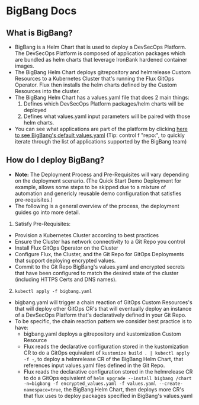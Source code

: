 # BigBang Docs

## What is BigBang?
* BigBang is a Helm Chart that is used to deploy a DevSecOps Platform. The DevSecOps Platform is composed of application packages which are bundled as helm charts that leverage IronBank hardened container images. 
* The BigBang Helm Chart deploys gitrepository and helmrelease Custom Resources to a Kubernetes Cluster that's running the Flux GitOps Operator. Flux then installs the helm charts defined by the Custom Resources into the cluster. 
* The BigBang Helm Chart has a values.yaml file that does 2 main things:
  1. Defines which DevSecOps Platform packages/helm charts will be deployed
  2. Defines what values.yaml input parameters will be paired with those helm charts. 
* You can see what applications are part of the platform by clicking [here to see BigBang's default values.yaml](https://repo1.dso.mil/platform-one/big-bang/bigbang/-/blob/master/chart/values.yaml#L88) (Tip: control f "repo:", to quickly iterate through the list of applications supported by the BigBang team)


## How do I deploy BigBang?
* **Note:** The Deployment Process and Pre-Requisites will vary depending on the deployment scenario. (The Quick Start Demo Deployment for example, allows some steps to be skipped due to a mixture of automation and genericly reusable demo configuration that satisfies pre-requisites.) 
* The following is a general overview of the process, the deployment guides go into more detail.
1. Satisfy Pre-Requisites: 
  * Provision a Kubernetes Cluster according to best practices
  * Ensure the Cluster has network connectivity to a Git Repo you control 
  * Install Flux GitOps Operator on the Cluster 
  * Configure Flux, the Cluster, and the Git Repo for GitOps Deployments that support deploying encrypted values.
  * Commit to the Git Repo BigBang's values.yaml and encrypted secrets that have been configured to match the desired state of the cluster (including HTTPS Certs and DNS names).  
2. `kubectl apply -f bigbang.yaml`
  * bigbang.yaml will trigger a chain reaction of GitOps Custom Resources's that will deploy other GitOps CR's that will eventually deploy an instance of a DevSecOps Platform that's declaratively defined in your Git Repo. 
  * To be specific, the chain reaction pattern we consider best practice is to have:
    * bigbang.yaml deploys a gitrepository and kustomization Custom Resource
    * Flux reads the declarative configuration stored in the kustomization CR to do a GitOps equivalent of `kustomize build . | kubectl apply -f -`, to deploy a helmrelease CR of the BigBang Helm Chart, that references input values.yaml files defined in the Git Repo.
    * Flux reads the declarative configuration stored in the helmrelease CR to do a GitOps equivalent of `helm upgrade --install bigbang /chart -n=bigbang -f encrypted_values.yaml -f values.yaml --create-namespace=true`, the BigBang Helm Chart, then deploys more CR's that flux uses to deploy packages specified in BigBang's values.yaml
  


